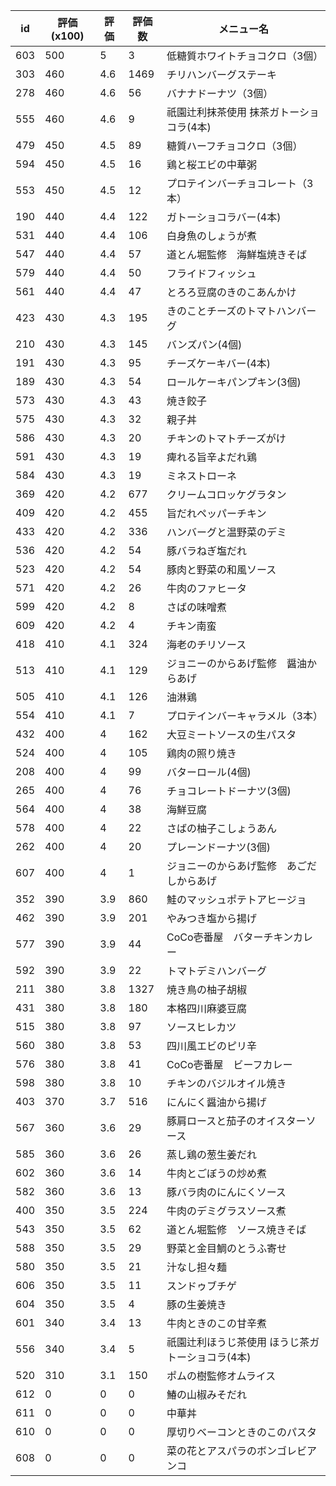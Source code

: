 | id | 評価(x100) | 評価 | 評価数 | メニュー名 |
| -- | ---------- | ---- | ------ | ---------- |
| 603 | 500 | 5 | 3 | 低糖質ホワイトチョコクロ（3個） |
| 303 | 460 | 4.6 | 1469 | チリハンバーグステーキ |
| 278 | 460 | 4.6 | 56 | バナナドーナツ（3個） |
| 555 | 460 | 4.6 | 9 | 祇園辻利抹茶使用  抹茶ガトーショコラ(4本) |
| 479 | 450 | 4.5 | 89 | 糖質ハーフチョコクロ（3個） |
| 594 | 450 | 4.5 | 16 | 鶏と桜エビの中華粥 |
| 553 | 450 | 4.5 | 12 | プロテインバーチョコレート（3本） |
| 190 | 440 | 4.4 | 122 | ガトーショコラバー(4本) |
| 531 | 440 | 4.4 | 106 | 白身魚のしょうが煮 |
| 547 | 440 | 4.4 | 57 | 道とん堀監修　海鮮塩焼きそば |
| 579 | 440 | 4.4 | 50 | フライドフィッシュ |
| 561 | 440 | 4.4 | 47 | とろろ豆腐のきのこあんかけ |
| 423 | 430 | 4.3 | 195 | きのことチーズのトマトハンバーグ |
| 210 | 430 | 4.3 | 145 | バンズパン(4個) |
| 191 | 430 | 4.3 | 95 | チーズケーキバー(4本) |
| 189 | 430 | 4.3 | 54 | ロールケーキパンプキン(3個) |
| 573 | 430 | 4.3 | 43 | 焼き餃子 |
| 575 | 430 | 4.3 | 32 | 親子丼 |
| 586 | 430 | 4.3 | 20 | チキンのトマトチーズがけ |
| 591 | 430 | 4.3 | 19 | 痺れる旨辛よだれ鶏 |
| 584 | 430 | 4.3 | 19 | ミネストローネ |
| 369 | 420 | 4.2 | 677 | クリームコロッケグラタン |
| 409 | 420 | 4.2 | 455 | 旨だれペッパーチキン |
| 433 | 420 | 4.2 | 336 | ハンバーグと温野菜のデミ |
| 536 | 420 | 4.2 | 54 | 豚バラねぎ塩だれ |
| 523 | 420 | 4.2 | 54 | 豚肉と野菜の和風ソース |
| 571 | 420 | 4.2 | 26 | 牛肉のファヒータ |
| 599 | 420 | 4.2 | 8 | さばの味噌煮 |
| 609 | 420 | 4.2 | 4 | チキン南蛮 |
| 418 | 410 | 4.1 | 324 | 海老のチリソース |
| 513 | 410 | 4.1 | 129 | ジョニーのからあげ監修　醤油からあげ |
| 505 | 410 | 4.1 | 126 | 油淋鶏 |
| 554 | 410 | 4.1 | 7 | プロテインバーキャラメル（3本） |
| 432 | 400 | 4 | 162 | 大豆ミートソースの生パスタ |
| 524 | 400 | 4 | 105 | 鶏肉の照り焼き |
| 208 | 400 | 4 | 99 | バターロール(4個) |
| 265 | 400 | 4 | 76 | チョコレートドーナツ(3個) |
| 564 | 400 | 4 | 38 | 海鮮豆腐 |
| 578 | 400 | 4 | 22 | さばの柚子こしょうあん |
| 262 | 400 | 4 | 20 | プレーンドーナツ(3個) |
| 607 | 400 | 4 | 1 | ジョニーのからあげ監修　あごだしからあげ |
| 352 | 390 | 3.9 | 860 | 鮭のマッシュポテトアヒージョ |
| 462 | 390 | 3.9 | 201 | やみつき塩から揚げ |
| 577 | 390 | 3.9 | 44 | CoCo壱番屋　バターチキンカレー |
| 592 | 390 | 3.9 | 22 | トマトデミハンバーグ |
| 211 | 380 | 3.8 | 1327 | 焼き鳥の柚子胡椒 |
| 431 | 380 | 3.8 | 180 | 本格四川麻婆豆腐 |
| 515 | 380 | 3.8 | 97 | ソースヒレカツ |
| 560 | 380 | 3.8 | 53 | 四川風エビのピリ辛 |
| 576 | 380 | 3.8 | 41 | CoCo壱番屋　ビーフカレー |
| 598 | 380 | 3.8 | 10 | チキンのバジルオイル焼き |
| 403 | 370 | 3.7 | 516 | にんにく醤油から揚げ |
| 567 | 360 | 3.6 | 29 | 豚肩ロースと茄子のオイスターソース |
| 585 | 360 | 3.6 | 26 | 蒸し鶏の葱生姜だれ |
| 602 | 360 | 3.6 | 14 | 牛肉とごぼうの炒め煮 |
| 582 | 360 | 3.6 | 13 | 豚バラ肉のにんにくソース |
| 400 | 350 | 3.5 | 224 | 牛肉のデミグラスソース煮 |
| 543 | 350 | 3.5 | 62 | 道とん堀監修　ソース焼きそば |
| 588 | 350 | 3.5 | 29 | 野菜と金目鯛のとうふ寄せ |
| 580 | 350 | 3.5 | 21 | 汁なし担々麺 |
| 606 | 350 | 3.5 | 11 | スンドゥブチゲ |
| 604 | 350 | 3.5 | 4 | 豚の生姜焼き |
| 601 | 340 | 3.4 | 13 | 牛肉ときのこの甘辛煮 |
| 556 | 340 | 3.4 | 5 | 祇園辻利ほうじ茶使用  ほうじ茶ガトーショコラ(4本) |
| 520 | 310 | 3.1 | 150 | ポムの樹監修オムライス |
| 612 | 0 | 0 | 0 | 鰆の山椒みそだれ |
| 611 | 0 | 0 | 0 | 中華丼 |
| 610 | 0 | 0 | 0 | 厚切りベーコンときのこのパスタ |
| 608 | 0 | 0 | 0 | 菜の花とアスパラのボンゴレビアンコ |
